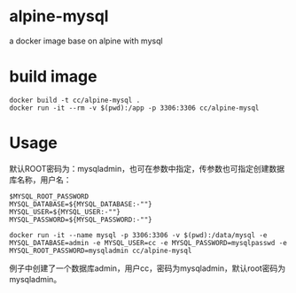 # alpine-mysql
a docker image base on alpine with mysql

# build image
```
docker build -t cc/alpine-mysql .
docker run -it --rm -v $(pwd):/app -p 3306:3306 cc/alpine-mysql
```

# Usage 
默认ROOT密码为：mysqladmin，也可在参数中指定，传参数也可指定创建数据库名称，用户名：

```
$MYSQL_ROOT_PASSWORD 
MYSQL_DATABASE=${MYSQL_DATABASE:-""}
MYSQL_USER=${MYSQL_USER:-""}
MYSQL_PASSWORD=${MYSQL_PASSWORD:-""}
```

```
docker run -it --name mysql -p 3306:3306 -v $(pwd):/data/mysql -e MYSQL_DATABASE=admin -e MYSQL_USER=cc -e MYSQL_PASSWORD=mysqlpasswd -e MYSQL_ROOT_PASSWORD=mysqladmin cc/alpine-mysql
```

例子中创建了一个数据库admin，用户cc，密码为mysqladmin，默认root密码为mysqladmin。


